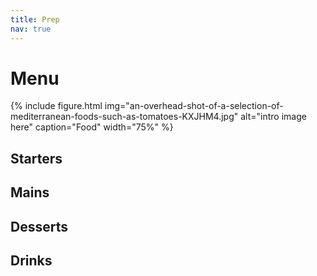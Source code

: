 ```yaml
---
title: Prep
nav: true
---
```


# Menu

{% include figure.html img="an-overhead-shot-of-a-selection-of-mediterranean-foods-such-as-tomatoes-KXJHM4.jpg" alt="intro image here" caption="Food" width="75%" %}

## Starters

## Mains

## Desserts

## Drinks

